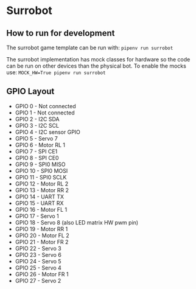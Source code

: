 # Surrobot

## How to run for development

The surrobot game template can be run with:
`pipenv run surrobot`

The surrobot implementation has mock classes for hardware so the code can be
run on other devices than the physical bot. To enable the mocks use:
`MOCK_HW=True pipenv run surrobot`

## GPIO Layout

- GPIO 0 - Not connected
- GPIO 1 - Not connected
- GPIO 2 - I2C SDA
- GPIO 3 - I2C SCL
- GPIO 4 - I2C sensor GPIO
- GPIO 5 - Servo 7
- GPIO 6 - Motor RL 1
- GPIO 7 - SPI CE1
- GPIO 8 - SPI CE0
- GPIO 9 - SPI0 MISO
- GPIO 10 - SPI0 MOSI
- GPIO 11 - SPI0 SCLK
- GPIO 12 - Motor RL 2
- GPIO 13 - Motor RR 2
- GPIO 14 - UART TX
- GPIO 15 - UART RX
- GPIO 16 - Motor FL 1
- GPIO 17 - Servo 1
- GPIO 18 - Servo 8 (also LED matrix HW pwm pin)
- GPIO 19 - Motor RR 1
- GPIO 20 - Motor FL 2
- GPIO 21 - Motor FR 2
- GPIO 22 - Servo 3
- GPIO 23 - Servo 6
- GPIO 24 - Servo 5
- GPIO 25 - Servo 4
- GPIO 26 - Motor FR 1
- GPIO 27 - Servo 2
